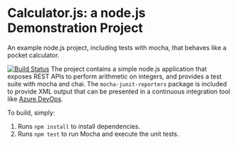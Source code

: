 Calculator.js: a node.js Demonstration Project
==============================================
An example node.js project, including tests with mocha, that behaves like
a pocket calculator.

[![Build Status](https://dev.azure.com/gulaver2019/Agile%20Planning%20and%20Portfolio%20Management%20with%20Azure%20Boards/_apis/build/status/PartsUnlimitedE2E?branchName=master)](https://dev.azure.com/gulaver2019/Agile%20Planning%20and%20Portfolio%20Management%20with%20Azure%20Boards/_build/latest?definitionId=1&branchName=master)
The project contains a simple node.js application that exposes REST APIs
to perform arithmetic on integers, and provides a test suite with mocha
and chai.  The `mocha-junit-reporters` package is included to provide XML
output that can be presented in a continuous integration tool like
[Azure DevOps](https://azure.com/devops).

To build, simply:

1. Runs `npm install` to install dependencies.
2. Runs `npm test` to run Mocha and execute the unit tests.

